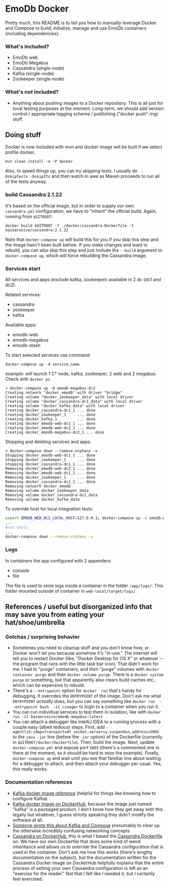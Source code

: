 # EmoDb Docker

Pretty much, this README is to tell you how to manually leverage Docker and Compose to build, initialize, manage and use EmoDb containers (including dependencies).

### What's included?

- EmoDb web
- EmoDb Megabus
- Cassandra (single-node)
- Kafka (single-node)
- Zookeeper (single-node)

### What's _not_ included?

- Anything about pushing images to a Docker repository. This is all just for local testing purposes at the moment. Long-term, we should add version control / appropriate tagging scheme / publishing ("docker push"-ing) stuff.

## Doing stuff

Docker is now included with mvn and docker image will be built if we select profile docker.

`mvn clean install -e -P docker`

Also, to speed things up, you can try skipping tests. I usually do ` -DskipTests -DskipITs` and then watch in awe as Maven proceeds to run all of the tests anyway.

### build Cassandra 2.1.22

It's based on the official image, but in order to supply our own `cassandra.yml` configuration, we have to "inherit" the official build. Again, running from `$GITROOT`:

    docker build $GITROOT -f ./docker/cassandra-Dockerfile -t bazaarvoice/cassandra:2.1.22

Note that `docker-compose up` will build this for you if you skip this step and  the image hasn't been built before. If you make changes and want to rebuild, you can also skip this step and just include  the `--build` argument to `docker-compose up`, which will force rebuilding the Cassandra image.

### Services start

All services and apps (exclude kafka, zookeeper) available in 2 dc (dc1 and dc2).

Related services:

- cassandra
- zookeeper
- kafka

Available apps:

- emodb-web
- emodb-megabus
- emodb-stash

To start selected services use command:

```
docker-compose up -d service_name
```

example: will launch 1 C* node, kafka, zookeeper, 2 web and 2 megabus. Check with `docker ps`

```
➜ docker-compose up -d emodb-megabus-dc2
Creating network "docker_emodb" with driver "bridge"
Creating volume "docker_zookeeper_data" with local driver
Creating volume "docker_cassandra-dc1_data" with local driver
Creating volume "docker_kafka_data" with local driver
Creating docker_cassandra-dc1_1 ... done
Creating docker_zookeeper_1     ... done
Creating docker_kafka_1         ... done
Creating docker_emodb-web-dc1_1 ... done
Creating docker_emodb-web-dc2_1 ... done
Creating docker_emodb-megabus-dc2_1 ... done
```

Stopping and deleting services and apps:

```
➜ docker-compose down --remove-orphans -v
Stopping docker_emodb-web-dc1_1 ... done
Stopping docker_zookeeper_1     ... done
Stopping docker_cassandra-dc1_1 ... done
Removing docker_emodb-web-dc2_1 ... done
Removing docker_emodb-web-dc1_1 ... done
Removing docker_zookeeper_1     ... done
Removing docker_cassandra-dc1_1 ... done
Removing network docker_emodb
Removing volume docker_zookeeper_data
Removing volume docker_cassandra-dc1_data
Removing volume docker_kafka_data
```

To override host for local integration tests:
```bash
export EMODB_WEB_DC1_LOCAL_HOST=127.0.0.1; docker-compose up -d emodb-web-dc1
...
#run tests
...
docker-compose down --remove-orphans -v 
```

### Logs
In containers the app configured with 2 appenders:
- console
- file

The file is used to store logs inside a container in the folder `/app/logs/`. This folder mounted outside of container in `web-local/target/logs/`.

## References / useful but disorganized info that may save you from eating your hat/shoe/umbrella

### Gotchas / surprising behavior

- Sometimes you need to cleanup stuff and you don't know how, or Docker won't let you because somehow it's "in-use." The internet will tell you to restart Docker (like, "Docker Desktop for OS X" or whatever -- the program that runs with the little task bar icon). That didn't work for me. I had to "purge" containers, and _then_ "purge" volumes with `docker container purge` and then `docker volume purge`. There is a `docker system purge`  or something, but that apparently also clears  build caches etc., which can be expensive to rebuild.
-  There's  a `--entrypoint` option for `docker  run` that's handy for debugging. It  overrides the `ENTRYPOINT`  of the image.  Don't ask  me what `ENTRYPOINT` _actually_ does, but you can say something like `docker run  --entrypoint bash  -it <image>` to login to a container when  you run it.
- You can run individual services to test them in isolation, like with `docker run -it bazaarvoice/emodb-megabus:latest`
- You can attach a debugger like IntelliJ IDEA to a running process with a couple easy (albeit tedious) steps. First, add `-agentlib:jdwp=transport=dt_socket,server=y,suspend=n,address=5005` to the `java -jar` line (before the `-jar` option) of the Dockerfile (currently in `$GITROOT/docker/Dockerfile`). Then, build the image. Next, update `docker-compose.yml` and expose port `5005` (there's a commented one in there at the moment, so it should be hard to miss the example). Finally, `docker-compose up` and wait until you see that familiar line about waiting for a debugger to attach, and then attach your debugger per usual. Yes, this really works.

### Documentation references

- [Kafka docker image reference](https://docs.confluent.io/current/installation/docker/index.html) (helpful for things like knowing how to configure Kafka)
- [Kafka docker image on DockerHub](https://hub.docker.com/r/confluentinc/cp-kafka), because the image just named "kafka" is a packaged product. I don't know how they get away with this legally but whatever, I guess strictly speaking they didn't modify the software at all.
- [Someone wrote this about Kafka and Compose](https://rmoff.net/2018/08/02/kafka-listeners-explained/) presumably to clear up the otherwise incredibly confusing networking concepts
- [Cassandra on DockerHub](https://hub.docker.com/_/cassandra), this is what I based the [Cassandra Dockerfile](./cassandra-Dockerfile) on. We have our own Dockerfile that does some kind of weird inheritance and allows us to override the Cassandra configuration that is used in the container. Don't ask me how this works (there's lengthy documentation on the subject), but the documentation written for the Cassandra Docker image on DockerHub helpfully explains that the entire process of setting your own Cassandra configuration is left as an "exercise for the reader." Not that I felt like I needed it, but I certainly feel exercised.
